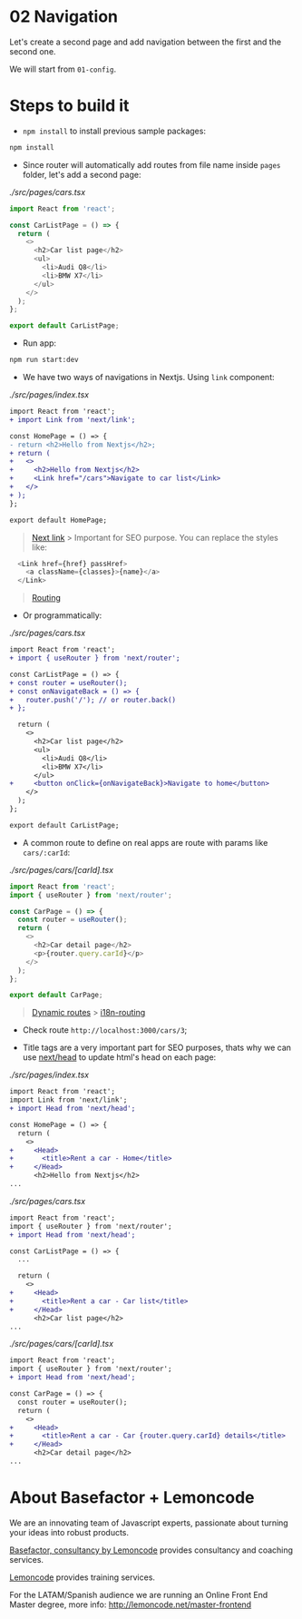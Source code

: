# 02 Navigation

Let's create a second page and add navigation between the first and the second one.

We will start from `01-config`.

# Steps to build it

- `npm install` to install previous sample packages:

```bash
npm install
```

- Since router will automatically add routes from file name inside `pages` folder, let's add a second page:

_./src/pages/cars.tsx_

```javascript
import React from 'react';

const CarListPage = () => {
  return (
    <>
      <h2>Car list page</h2>
      <ul>
        <li>Audi Q8</li>
        <li>BMW X7</li>
      </ul>
    </>
  );
};

export default CarListPage;
```

- Run app:

```bash
npm run start:dev
```

- We have two ways of navigations in Nextjs. Using `link` component:

_./src/pages/index.tsx_

```diff
import React from 'react';
+ import Link from 'next/link';

const HomePage = () => {
- return <h2>Hello from Nextjs</h2>;
+ return (
+   <>
+     <h2>Hello from Nextjs</h2>
+     <Link href="/cars">Navigate to car list</Link>
+   </>
+ );
};

export default HomePage;

```
> [Next link](https://nextjs.org/docs/api-reference/next/link) >
> Important for SEO purpose. You can replace the styles like:

```javascript
  <Link href={href} passHref>
    <a className={classes}>{name}</a>
  </Link>
```

> [Routing](https://nextjs.org/docs/routing/introduction)

- Or programmatically:

_./src/pages/cars.tsx_

```diff
import React from 'react';
+ import { useRouter } from 'next/router';

const CarListPage = () => {
+ const router = useRouter();
+ const onNavigateBack = () => {
+   router.push('/'); // or router.back()
+ };

  return (
    <>
      <h2>Car list page</h2>
      <ul>
        <li>Audi Q8</li>
        <li>BMW X7</li>
      </ul>
+     <button onClick={onNavigateBack}>Navigate to home</button>
    </>
  );
};

export default CarListPage;

```

- A common route to define on real apps are route with params like `cars/:carId`:

_./src/pages/cars/\[carId\].tsx_

```javascript
import React from 'react';
import { useRouter } from 'next/router';

const CarPage = () => {
  const router = useRouter();
  return (
    <>
      <h2>Car detail page</h2>
      <p>{router.query.carId}</p>
    </>
  );
};

export default CarPage;
```

> [Dynamic routes](https://nextjs.org/docs/routing/dynamic-routes) > [i18n-routing](https://nextjs.org/docs/advanced-features/i18n-routing)

- Check route `http://localhost:3000/cars/3`;

- Title tags are a very important part for SEO purposes, thats why we can use [next/head](https://nextjs.org/docs/api-reference/next/head) to update html's head on each page:

_./src/pages/index.tsx_

```diff
import React from 'react';
import Link from 'next/link';
+ import Head from 'next/head';

const HomePage = () => {
  return (
    <>
+     <Head>
+       <title>Rent a car - Home</title>
+     </Head>
      <h2>Hello from Nextjs</h2>
...

```

_./src/pages/cars.tsx_

```diff
import React from 'react';
import { useRouter } from 'next/router';
+ import Head from 'next/head';

const CarListPage = () => {
  ...

  return (
    <>
+     <Head>
+       <title>Rent a car - Car list</title>
+     </Head>
      <h2>Car list page</h2>
...

```

_./src/pages/cars/\[carId\].tsx_

```diff
import React from 'react';
import { useRouter } from 'next/router';
+ import Head from 'next/head';

const CarPage = () => {
  const router = useRouter();
  return (
    <>
+     <Head>
+       <title>Rent a car - Car {router.query.carId} details</title>
+     </Head>
      <h2>Car detail page</h2>
...

```

# About Basefactor + Lemoncode

We are an innovating team of Javascript experts, passionate about turning your ideas into robust products.

[Basefactor, consultancy by Lemoncode](http://www.basefactor.com) provides consultancy and coaching services.

[Lemoncode](http://lemoncode.net/services/en/#en-home) provides training services.

For the LATAM/Spanish audience we are running an Online Front End Master degree, more info: http://lemoncode.net/master-frontend
